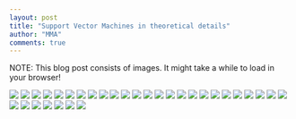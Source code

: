 ```yaml
---
layout: post
title: "Support Vector Machines in theoretical details"
author: "MMA"
comments: true
---
```


NOTE: This blog post consists of images. It might take a while to load in your browser!

![](https://github.com/mmuratarat/mmuratarat.github.io/blob/master/_posts/images/DOC101719-10172019084921-01.png?raw=true)
![](https://github.com/mmuratarat/mmuratarat.github.io/blob/master/_posts/images/DOC101719-10172019084921-02.png?raw=true)
![](https://github.com/mmuratarat/mmuratarat.github.io/blob/master/_posts/images/DOC101719-10172019084921-03.png?raw=true)
![](https://github.com/mmuratarat/mmuratarat.github.io/blob/master/_posts/images/DOC101719-10172019084921-04.png?raw=true)
![](https://github.com/mmuratarat/mmuratarat.github.io/blob/master/_posts/images/DOC101719-10172019084921-05.png?raw=true)
![](https://github.com/mmuratarat/mmuratarat.github.io/blob/master/_posts/images/DOC101719-10172019084921-06.png?raw=true)
![](https://github.com/mmuratarat/mmuratarat.github.io/blob/master/_posts/images/DOC101719-10172019084921-07.png?raw=true)
![](https://github.com/mmuratarat/mmuratarat.github.io/blob/master/_posts/images/DOC101719-10172019084921-08.png?raw=true)
![](https://github.com/mmuratarat/mmuratarat.github.io/blob/master/_posts/images/DOC101719-10172019084921-09.png?raw=true)
![](https://github.com/mmuratarat/mmuratarat.github.io/blob/master/_posts/images/slater_saddle.png?raw=true)
![](https://github.com/mmuratarat/mmuratarat.github.io/blob/master/_posts/images/DOC101719-10172019084921-10.png?raw=true)
![](https://github.com/mmuratarat/mmuratarat.github.io/blob/master/_posts/images/duality_gap.jpeg?raw=true)
![](https://github.com/mmuratarat/mmuratarat.github.io/blob/master/_posts/images/DOC101719-10172019084921-11.png?raw=true)
![](https://github.com/mmuratarat/mmuratarat.github.io/blob/master/_posts/images/DOC101719-10172019084921-12.png?raw=true)
![](https://github.com/mmuratarat/mmuratarat.github.io/blob/master/_posts/images/DOC101719-10172019084921-13.png?raw=true)
![](https://github.com/mmuratarat/mmuratarat.github.io/blob/master/_posts/images/DOC101719-10172019084921-14.png?raw=true)
![](https://github.com/mmuratarat/mmuratarat.github.io/blob/master/_posts/images/DOC101719-10172019084921-15.png?raw=true)
![](https://github.com/mmuratarat/mmuratarat.github.io/blob/master/_posts/images/DOC101719-10172019084921-16.png?raw=true)
![](https://github.com/mmuratarat/mmuratarat.github.io/blob/master/_posts/images/DOC101719-10172019084921-17.png?raw=true)
![](https://github.com/mmuratarat/mmuratarat.github.io/blob/master/_posts/images/DOC101719-10172019084921-18.png?raw=true)
![](https://github.com/mmuratarat/mmuratarat.github.io/blob/master/_posts/images/DOC101719-10172019084921-19.png?raw=true)
![](https://github.com/mmuratarat/mmuratarat.github.io/blob/master/_posts/images/DOC101719-10172019084921-20.png?raw=true)
![](https://github.com/mmuratarat/mmuratarat.github.io/blob/master/_posts/images/DOC101719-10172019084921-21.png?raw=true)
![](https://github.com/mmuratarat/mmuratarat.github.io/blob/master/_posts/images/DOC101719-10172019084921-22.png?raw=true)
![](https://github.com/mmuratarat/mmuratarat.github.io/blob/master/_posts/images/DOC101719-10172019084921-23.png?raw=true)
![](https://github.com/mmuratarat/mmuratarat.github.io/blob/master/_posts/images/DOC101719-10172019084921-24.png?raw=true)
![](https://github.com/mmuratarat/mmuratarat.github.io/blob/master/_posts/images/DOC101719-10172019084921-25.png?raw=true)
![](https://github.com/mmuratarat/mmuratarat.github.io/blob/master/_posts/images/DOC101719-10172019084921-26.png?raw=true)
![](https://github.com/mmuratarat/mmuratarat.github.io/blob/master/_posts/images/DOC101719-10172019084921-27.png?raw=true)
![](https://github.com/mmuratarat/mmuratarat.github.io/blob/master/_posts/images/DOC101719-10172019084921-28.png?raw=true)
![](https://github.com/mmuratarat/mmuratarat.github.io/blob/master/_posts/images/DOC101719-10172019084921-29.png?raw=true)
![](https://github.com/mmuratarat/mmuratarat.github.io/blob/master/_posts/images/linear_rbf.png?raw=true)
